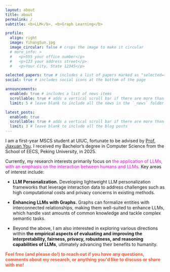 ```yaml
---
layout: about
title: about
permalink: /
subtitle: <b>LLM</b>, <b>Graph Learning</b>

profile:
  align: right
  image: YihangSun.jpg
  image_circular: false # crops the image to make it circular
  # more_info: >
  #   <p>555 your office number</p>
  #   <p>123 your address street</p>
  #   <p>Your City, State 12345</p>

selected_papers: true # includes a list of papers marked as "selected={true}"
social: true # includes social icons at the bottom of the page

announcements:
  enabled: true # includes a list of news items
  scrollable: true # adds a vertical scroll bar if there are more than 3 news items
  limit: 5 # leave blank to include all the news in the `_news` folder

latest_posts:
  enabled: true
  scrollable: true # adds a vertical scroll bar if there are more than 3 new posts items
  limit: 3 # leave blank to include all the blog posts
---
```


I am a first-year MSCS student at UIUC, fortunate to be advised by <a href="https://cs.stanford.edu/~jiaxuan/">Prof. Jiaxuan You</a>. I received my Bachelor’s degree in Computer Science from the School of EECS, Peking University, in 2025.

Currently, my research interests primarily focus on <span style="color:rgb(229, 14, 222);">the application of LLMs, with an emphasis on the interaction between humans and LLMs</span>. Key areas of interest include:

- **LLM Personalization.** Developing lightweight LLM personalization frameworks that leverage interaction data to address challenges such as high computational costs and privacy concerns in existing methods.

- **Enhancing LLMs with Graphs.** Graphs can formalize entities with interconnected relationships, making them well-suited to enhance LLMs, which handle vast amounts of common knowledge and tackle complex semantic tasks.

- Beyond the above, I am also interested in exploring various directions within **the empirical aspects of evaluating and improving the interpretability, fairness, privacy, robustness, and reasoning capabilities of LLMs**, ultimately advancing their benefits to humanity.

<strong style="color: #FF5733;">Feel free (and please do!) to reach out if you have any questions, comments about my research, or anything you'd like to discuss or share with me!</strong>
